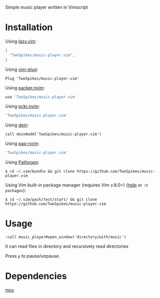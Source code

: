 Simple music player written in Vimscript

# Installation

Using [lazy.vim](https://github.com/folke/lazy.nvim):
```lua
{
  "TwoSpikes/music-player.vim",
}
```

Using [vim-plug](https://github.com/junegunn/vim-plug):
```vim
Plug 'TwoSpikes/music-player.vim'
```

Using [packer.nvim](https://github.com/wbthomason/packer.nvim):
```lua
use 'TwoSpikes/music-player.vim'
```

Using [pckr.nvim](https://github.com/lewis6991/pckr.nvim):
```lua
'TwoSpikes/music-player.vim'
```

Using [dein](https://github.com/Shougo/dein.vim):
```vim
call dein#add('TwoSpikes/music-player.vim')
```

Using [paq-nvim](https://github.com/savq/paq-nvim):
```lua
'TwoSpikes/music-player.vim'
```

Using [Pathogen](https://github.com/tpope/vim-pathogen):
```console
$ cd ~/.vim/bundle && git clone https://github.com/TwoSpikes/music-player.vim
```

Using Vim built-in package manager (requires Vim v.8.0+) ([help](https://vimhelp.org/repeat.txt.html#packages) or `:h packages`):
```console
$ cd ~/.vim/pack/test/start/ && git clone https://github.com/TwoSpikes/music-player.vim
```

# Usage

```vim
:call music_player#open_window('directory/with/music')
```

It can read files in directory and recursively read directories

Press `p` to pause/unpause.

# Dependencies

[mpv](https://github.com/mpv-player/mpv)
